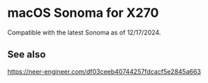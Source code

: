 # macOS Sonoma for X270

Compatible with the latest Sonoma as of 12/17/2024.

## See also

https://neer-engineer.com/df03ceeb40744257fdcacf5e2845a663